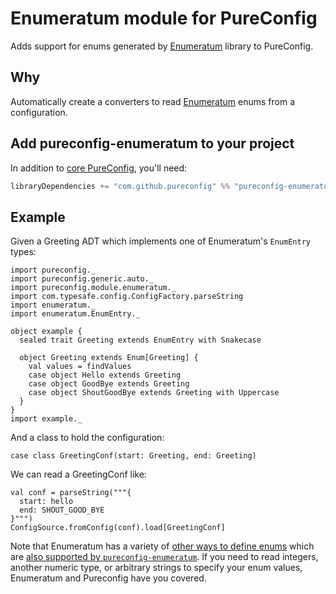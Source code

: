 # Enumeratum module for PureConfig

Adds support for enums generated by [Enumeratum](https://github.com/lloydmeta/enumeratum) library to PureConfig.

## Why

Automatically create a converters to read [Enumeratum](https://github.com/lloydmeta/enumeratum) enums from a configuration.

## Add pureconfig-enumeratum to your project

In addition to [core PureConfig](https://github.com/pureconfig/pureconfig), you'll need:

```scala
libraryDependencies += "com.github.pureconfig" %% "pureconfig-enumeratum" % "0.14.0"
```

## Example

Given a Greeting ADT which implements one of Enumeratum's `EnumEntry` types:

```tut:silent
import pureconfig._
import pureconfig.generic.auto._
import pureconfig.module.enumeratum._
import com.typesafe.config.ConfigFactory.parseString
import enumeratum._
import enumeratum.EnumEntry._

object example {
  sealed trait Greeting extends EnumEntry with Snakecase

  object Greeting extends Enum[Greeting] {
    val values = findValues
    case object Hello extends Greeting
    case object GoodBye extends Greeting
    case object ShoutGoodBye extends Greeting with Uppercase
  }
}
import example._
```

And a class to hold the configuration:
```tut:silent
case class GreetingConf(start: Greeting, end: Greeting)
```

We can read a GreetingConf like:
```tut:book
val conf = parseString("""{
  start: hello
  end: SHOUT_GOOD_BYE
}""")
ConfigSource.fromConfig(conf).load[GreetingConf]
```

Note that Enumeratum has a variety of [other ways to define enums](https://github.com/lloydmeta/enumeratum#more-examples) which are [also supported by `pureconfig-enumeratum`](src/test/scala/pureconfig/module/enumeratum/EnumeratumConvertTest.scala). If you need to read integers, another numeric type, or arbitrary strings to specify your enum values, Enumeratum and Pureconfig have you covered.
